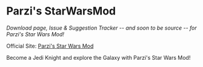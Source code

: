 # Parzi's StarWarsMod
*Download page, Issue & Suggestion Tracker -- and soon to be source -- for Parzi's Star Wars Mod!*

Official Site: [Parzi's Star Wars Mod](http://www.parzivail.com/mods/tswm)

Become a Jedi Knight and explore the Galaxy with Parzi's Star Wars Mod!
